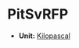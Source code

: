 # PitSvRFP <Badge text="float" />

*  **Unit:** [Kilopascal](https://en.wikipedia.org/wiki/Pascal_(unit))
